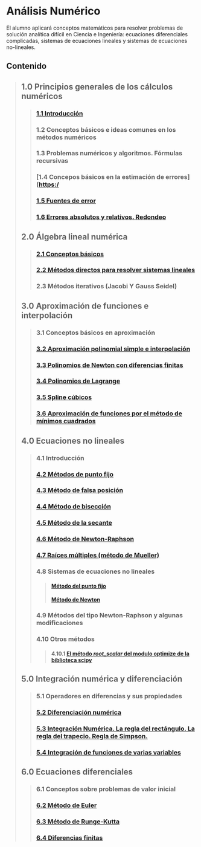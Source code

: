 # Análisis Numérico
El alumno aplicará conceptos matemáticos para resolver problemas de solución analítica difícil en Ciencia e Ingeniería: ecuaciones diferenciales complicadas, sistemas de ecuaciones lineales y sistemas de ecuaciones no-lineales.

## Contenido

> ## **1.0 Principios generales de los cálculos numéricos**
>> ###  [1.1 Introducción](https://nbviewer.jupyter.org/github/css-umar/Metodos-Numericos/blob/master/Notas/Introducci%C3%B3n.ipynb)
>> ###  1.2 Conceptos básicos e ideas comunes en los métodos numéricos
>> ###  1.3 Problemas numéricos y algoritmos. Fórmulas recursivas
>> ###  [1.4 Concepos básicos en la estimación de errores]([https:/](https://nbviewer.jupyter.org/github/css-umar/Metodos-Numericos/blob/master/Notas/Fuentes_de_Error.ipynb)
>> ###  [1.5 Fuentes de error](https://nbviewer.jupyter.org/github/css-umar/Metodos-Numericos/blob/master/Notas/Fuentes%20de%20error.ipynb)
>> ###  [1.6 Errores absolutos y relativos. Redondeo](https://github.com/css-umar/Metodos-Numericos/wiki/Errores-absolutos-y-relativos)
> ## **2.0 Álgebra lineal numérica**
>> ###  [2.1 Conceptos básicos](https://nbviewer.jupyter.org/github/css-umar/Metodos-Numericos/blob/master/Notas/ConceptosBasicosALN.ipynb)
>> ###  [2.2 Métodos directos para resolver sistemas lineales](https://nbviewer.jupyter.org/github/css-umar/Metodos-Numericos/blob/master/Notas/MetodosDirectosALN.ipynb)
>> ###  2.3 Métodos iterativos (Jacobi Y Gauss Seidel)
> ## **3.0 Aproximación de funciones e interpolación**
>> ###  3.1 Conceptos básicos en aproximación
>> ###  [3.2 Aproximación polinomial simple e interpolación](https://nbviewer.jupyter.org/github/css-umar/Metodos-Numericos/blob/master/Notas/AproximacionPolinomialSimple.ipynb)
>> ###  [3.3 Polinomios de Newton con diferencias finitas](https://nbviewer.jupyter.org/github/css-umar/Metodos-Numericos/blob/master/Notas/PolinomiosNewtonDiferenciasDivididas.ipynb)
>> ###  [3.4 Polinomios de Lagrange](https://nbviewer.jupyter.org/github/css-umar/Metodos-Numericos/blob/master/Notas/PolinomiosLagrange.ipynb)
>> ###  [3.5 Spline cúbicos](https://github.com/css-umar/Metodos-Numericos/blob/master/Notas/SplineCubicos.ipynb)
>> ###  [3.6 Aproximación de funciones por el método de mínimos cuadrados](https://nbviewer.jupyter.org/github/css-umar/Metodos-Numericos/blob/master/Notas/MinimosCuadrados.ipynb)
> ## **4.0 Ecuaciones no lineales**
>> ###  4.1 Introducción
>> ###  [4.2 Métodos de punto fijo](https://nbviewer.jupyter.org/github/css-umar/Metodos-Numericos/blob/master/Notas/MetodoPuntoFijo.ipynb)
>> ###  [4.3 Método de falsa posición](https://nbviewer.jupyter.org/github/css-umar/Metodos-Numericos/blob/master/Notas/MetodoPosicionFalsa.ipynb)
>> ###  [4.4 Método de bisección](https://nbviewer.jupyter.org/github/css-umar/Metodos-Numericos/blob/master/Notas/MetodoBiseccion.ipynb)
>> ###  [4.5 Método de la secante](https://nbviewer.jupyter.org/github/css-umar/Metodos-Numericos/blob/master/Notas/Secante.ipynb)
>> ###  [4.6 Método de Newton-Raphson](https://nbviewer.jupyter.org/github/css-umar/Metodos-Numericos/blob/master/Notas/MetodoNewtonRaphson.ipynb)
>> ###  [4.7 Raíces múltiples (método de Mueller)](https://nbviewer.jupyter.org/github/css-umar/Metodos-Numericos/blob/master/Notas/MetodoMuller.ipynb)
>> ###  4.8 Sistemas de ecuaciones no lineales
>>> #### [Método del punto fijo](https://nbviewer.jupyter.org/github/css-umar/Metodos-Numericos/blob/master/Notas/SistemasNolinealesPuntoFijo.ipynb)
>>> #### [Método de Newton](https://nbviewer.jupyter.org/github/css-umar/Metodos-Numericos/blob/master/Notas/SistemasNolinealesNewton.ipynb)
>> ###  4.9 Métodos del tipo Newton-Raphson y algunas modificaciones
>> ###  4.10 Otros métodos
>>> #### 4.10.1 [El método _root_scalar_  del modulo optimize de la biblioteca scipy](https://nbviewer.jupyter.org/github/css-umar/Metodos-Numericos/blob/master/Notas/Root_scalar.ipynb)
> ## **5.0 Integración numérica y diferenciación**
>> ###  5.1 Operadores en diferencias y sus propiedades
>> ###  [5.2 Diferenciación numérica](https://nbviewer.jupyter.org/github/css-umar/Metodos-Numericos/blob/master/Notas/DiferenciacionNumerica.ipynb)
>> ###  [5.3 Integración Numérica. La regla del rectángulo. La regla del trapecio. Regla de Simpson.](https://nbviewer.jupyter.org/github/css-umar/Metodos-Numericos/blob/master/Notas/IntegracionNumerica.ipynb)
>> ###  [5.4 Integración de funciones de varias variables](https://nbviewer.jupyter.org/github/css-umar/Metodos-Numericos/blob/master/Notas/IntegracionFuncionesVariasVaribles.ipynb)
> ## **6.0 Ecuaciones diferenciales**
>> ###  6.1 Conceptos sobre problemas de valor inicial
>> ###  [6.2 Método de Euler](https://nbviewer.jupyter.org/github/css-umar/Metodos-Numericos/blob/master/Notas/ConceptosPVIEuler.ipynb)
>> ###  [6.3 Método de Runge-Kutta](https://nbviewer.jupyter.org/github/css-umar/Metodos-Numericos/blob/master/Notas/MetodosRungeKutta.ipynb)
>> ###  [6.4 Diferencias finitas](https://nbviewer.jupyter.org/github/css-umar/Metodos-Numericos/blob/master/Notas/EDP.ipynb)
